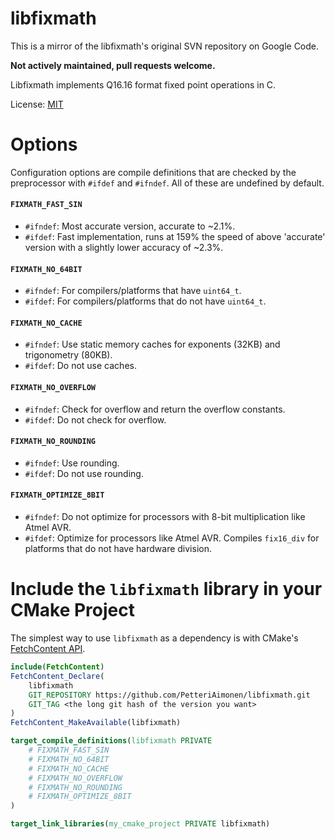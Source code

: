 # libfixmath

This is a mirror of the libfixmath's original SVN repository on Google Code.

**Not actively maintained, pull requests welcome.**

Libfixmath implements Q16.16 format fixed point operations in C.

License: <a href="http://www.opensource.org/licenses/mit-license.php">MIT</a>

# Options

Configuration options are compile definitions that are checked by the preprocessor with `#ifdef` and `#ifndef`.  All of these are undefined by default.

#### `FIXMATH_FAST_SIN`

- `#ifndef`: Most accurate version, accurate to ~2.1%.
- `#ifdef`: Fast implementation, runs at 159% the speed of above 'accurate' version with a slightly lower accuracy of ~2.3%.

#### `FIXMATH_NO_64BIT`

- `#ifndef`: For compilers/platforms that have `uint64_t`.
- `#ifdef`: For compilers/platforms that do not have `uint64_t`.

#### `FIXMATH_NO_CACHE`

- `#ifndef`: Use static memory caches for exponents (32KB) and trigonometry (80KB). 
- `#ifdef`: Do not use caches.

#### `FIXMATH_NO_OVERFLOW`

- `#ifndef`: Check for overflow and return the overflow constants. 
- `#ifdef`: Do not check for overflow.

#### `FIXMATH_NO_ROUNDING`

- `#ifndef`: Use rounding. 
- `#ifdef`: Do not use rounding.

#### `FIXMATH_OPTIMIZE_8BIT`

- `#ifndef`: Do not optimize for processors with 8-bit multiplication like Atmel AVR. 
- `#ifdef`: Optimize for processors like Atmel AVR.  Compiles `fix16_div` for platforms that do not have hardware division.

# Include the `libfixmath` library in your CMake Project

The simplest way to use `libfixmath` as a dependency is with CMake's [FetchContent API](https://cmake.org/cmake/help/latest/module/FetchContent.html).

```cmake
include(FetchContent)
FetchContent_Declare(
    libfixmath
    GIT_REPOSITORY https://github.com/PetteriAimonen/libfixmath.git
    GIT_TAG <the long git hash of the version you want>
)
FetchContent_MakeAvailable(libfixmath)

target_compile_definitions(libfixmath PRIVATE
    # FIXMATH_FAST_SIN
    # FIXMATH_NO_64BIT
    # FIXMATH_NO_CACHE
    # FIXMATH_NO_OVERFLOW
    # FIXMATH_NO_ROUNDING
    # FIXMATH_OPTIMIZE_8BIT
)

target_link_libraries(my_cmake_project PRIVATE libfixmath)
```
